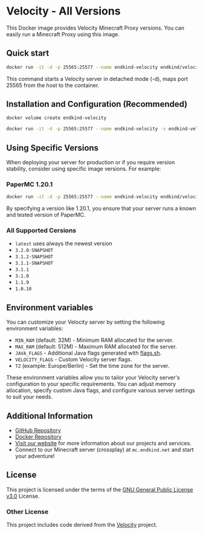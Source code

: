 # Velocity - All Versions

This Docker image provides Velocity Minecraft Proxy versions. You can easily run a Minecraft Proxy using this image.


## Quick start

```bash
docker run -it -d -p 25565:25577 --name endkind-velocity endkind/velocity:latest
```
This command starts a Velocity server in detached mode (-d), maps port 25565 from the host to the container.


## Installation and Configuration (Recommended)

```bash
docker volume create endkind-velocity

docker run -it -d -p 25565:25577 --name endkind-velocity -v endkind-velocity:/velocity --restart=always endkind/velocity:latest
```


## Using Specific Versions

When deploying your server for production or if you require version stability, consider using specific image versions. For example:

### PaperMC 1.20.1
```bash
docker run -it -d -p 25565:25577 --name endkind-velocity endkind/velocity:3.2.0-SNAPSHOT
```

By specifying a version like 1.20.1, you ensure that your server runs a known and tested version of PaperMC.

### All Supported Cersions
- `latest` uses always the newest version
- `3.2.0-SNAPSHOT`
- `3.1.2-SNAPSHOT`
- `3.1.1-SNAPSHOT`
- `3.1.1`
- `3.1.0`
- `1.1.9`
- `1.0.10`


## Environment variables

You can customize your Velocity server by setting the following environment variables:

- `MIN_RAM` (default: 32M) - Minimum RAM allocated for the server.
- `MAX_RAM` (default: 512M) - Maximum RAM allocated for the server.
- `JAVA_FLAGS` - Additional Java flags generated with [flags.sh](https://flags.sh/).
- `VELOCITY_FLAGS` - Custom Velocity server flags.
- `TZ` (example: Europe/Berlin) - Set the time zone for the server.

These environment variables allow you to tailor your Velocity server's configuration to your specific requirements. You can adjust memory allocation, specify custom Java flags, and configure various server settings to suit your needs.


## Additional Information

- [GitHub Repository](https://github.com/Endkind/velocity)
- [Docker Repository](https://hub.docker.com/r/endkind/velocity)
- [Visit our website](https://www.endkind.net) for more information about our projects and services.
- Connect to our Minecraft server (crossplay) at `mc.endkind.net` and start your adventure!


## License

This project is licensed under the terms of the [GNU General Public License v3.0](https://choosealicense.com/licenses/gpl-3.0/) License.

### Other License

This project includes code derived from the [Velocity](https://github.com/PaperMC/Velocity) project.